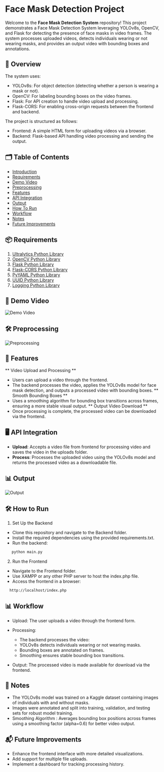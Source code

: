 # Face Mask Detection Project

Welcome to the **Face Mask Detection System** repository! This project demonstrates a Face Mask Detection System leveraging YOLOv8s, OpenCV, and Flask for detecting the presence of face masks in video frames. The system processes uploaded videos, detects individuals wearing or not wearing masks, and provides an output video with bounding boxes and annotations.

## 📄 Overview
The system uses:

- YOLOv8s: For object detection (detecting whether a person is wearing a mask or not).
- OpenCV: For labeling bounding boxes on the video frames.
- Flask: For API creation to handle video upload and processing.
- Flask-CORS: For enabling cross-origin requests between the frontend and backend.

The project is structured as follows:

- Frontend: A simple HTML form for uploading videos via a browser.
- Backend: Flask-based API handling video processing and sending the output.

## 🗂 Table of Contents
- [Introduction](#-overview)
- [Requirements](#-requirements)
- [Demo Video](#-demo-video)
- [Preprocessing](#-preprocessing)
- [Features](#-features)
- [API Integration](#-api-integration)
- [Output](#-output)
- [How To Run](#-how-to-run)
- [Workflow](#-workflow)
- [Notes](#-notes)
- [Future Improvements](#-future-improvements)

## 📦 Requirements
1. [Ultralytics Python Library](https://docs.ultralytics.com/)
2. [OpenCV Python Library](https://docs.opencv.org/4.x/)
3. [Flask Python Library](https://flask.palletsprojects.com/en/stable/)
4. [Flask-CORS Python Library](https://flask-cors.readthedocs.io/en/latest/)
5. [PyYAML Python Library](https://pyyaml.org/wiki/PyYAMLDocumentation)
6. [UUID Python Library](https://docs.python.org/3/library/uuid.html)
7. [Logging Python Library](https://docs.python.org/3/library/logging.html)

## 🎥 Demo Video
![Demo Video](https://github.com/user-attachments/assets/b1ac024f-7a5d-4eae-b720-8646b8df5294)

## 🛠 Preprocessing
![Preprocessing](https://github.com/user-attachments/assets/84de08fe-a583-4d4b-ad5b-7dc68c4ff66d)

## 🎯 Features

** Video Upload and Processing **
   - Users can upload a video through the frontend.
   - The backend processes the video, applies the YOLOv8s model for face mask detection, and outputs a processed video with bounding boxes.
** Smooth Bounding Boxes **
   - Uses a smoothing algorithm for bounding box transitions across frames, ensuring a more stable visual output.
** Output Video Download **
   - Once processing is complete, the processed video can be downloaded via the frontend.

## 🖥️ API Integration

- **Upload**: Accepts a video file from frontend for processing video and saves the video in the uploads folder.
- **Process**: Processes the uploaded video using the YOLOv8s model and returns the processed video as a downloadable file.

## 📊 Output
![Output](https://github.com/user-attachments/assets/38dae375-af91-4162-84a4-5d76c31e7d29)

## 🛠 How to Run

1. Set Up the Backend
   
- Clone this repository and navigate to the Backend folder.
- Install the required dependencies using the provided requirements.txt.
- Run the backend:
```sh
   python main.py
```

2. Run the Frontend
- Navigate to the Frontend folder.
- Use XAMPP or any other PHP server to host the index.php file.
- Access the frontend in a browser:
```sh
  http://localhost/index.php
```

## 📊 Workflow

- Upload: The user uploads a video through the frontend form.
  
- Processing:
  - The backend processes the video:
  - YOLOv8s detects individuals wearing or not wearing masks.
  - Bounding boxes are annotated on frames.
  - Smoothing ensures stable bounding box transitions.
    
- Output: The processed video is made available for download via the frontend.

## 📝 Notes

- The YOLOv8s model was trained on a Kaggle dataset containing images of individuals with and without masks.
- Images were annotated and split into training, validation, and testing sets for robust model training.
- Smoothing Algorithm : Averages bounding box positions across frames using a smoothing factor (alpha=0.6) for better video output.

## 📬 Future Improvements

- Enhance the frontend interface with more detailed visualizations.
- Add support for multiple file uploads.
- Implement a dashboard for tracking processing history.


